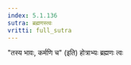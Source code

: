 ```yaml
---
index: 5.1.136
sutra: ब्रह्मणस्त्वः
vritti: full_sutra
---
```


"तस्य भावः, कर्मणि च" (इति) होत्राभ्यः ब्रह्मणः त्वः 